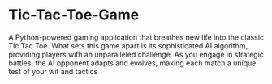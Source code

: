 # Tic-Tac-Toe-Game
 A Python-powered gaming application that breathes new life into the classic Tic Tac Toe. What sets this game apart is its sophisticated AI algorithm, providing players with an unparalleled challenge. As you engage in strategic battles, the AI opponent adapts and evolves, making each match a unique test of your wit and tactics
